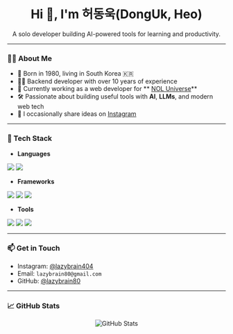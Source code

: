 <h1 align="center">Hi 👋, I'm 허동욱(DongUk, Heo)</h1>
<p align="center">
  A solo developer building AI-powered tools for learning and productivity.
</p>

---

### 👨‍💻 About Me

- 🏡 Born in 1980, living in South Korea 🇰🇷  
- 🧑‍💼 Backend developer with over 10 years of experience  
- 💼 Currently working as a web developer for ** [NOL Universe](https://nol.yanolja.com/)**  
- 🛠️ Passionate about building useful tools with **AI**, **LLMs**, and modern web tech  
- 🧵 I occasionally share ideas on [Instagram](https://www.instagram.com/lazybrain404)

---

### 🧰 Tech Stack

- **Languages**
<p>
  <img src="https://img.shields.io/badge/TypeScript-3178C6?style=for-the-badge&logo=typescript&logoColor=white" />
  <img src="https://img.shields.io/badge/Python-3776AB?style=for-the-badge&logo=python&logoColor=white" />
</p>

- **Frameworks**
<p>
  <img src="https://img.shields.io/badge/Next.js-000000?style=for-the-badge&logo=next.js&logoColor=white" />
  <img src="https://img.shields.io/badge/FastAPI-009688?style=for-the-badge&logo=fastapi&logoColor=white" />
  <img src="https://img.shields.io/badge/Tailwind_CSS-38B2AC?style=for-the-badge&logo=tailwind-css&logoColor=white" />
</p>

- **Tools**
<p>
  <img src="https://img.shields.io/badge/SQL-003B57?style=for-the-badge&logo=postgresql&logoColor=white" />
  <img src="https://img.shields.io/badge/Docker-2496ED?style=for-the-badge&logo=docker&logoColor=white" />
  <img src="https://img.shields.io/badge/AWS-232F3E?style=for-the-badge&logo=amazon-aws&logoColor=white" />
</p>

---

### 📫 Get in Touch

- Instagram: [@lazybrain404](https://www.instagram.com/lazybrain404)  
- Email: `lazybrain80@gmail.com`  
- GitHub: [@lazybrain80](https://github.com/lazybrain80)

---

### 📈 GitHub Stats

<p align="center">
  <img src="https://github-readme-stats.vercel.app/api?username=lazybrain80&show_icons=true&theme=tokyonight" alt="GitHub Stats" />
</p>

